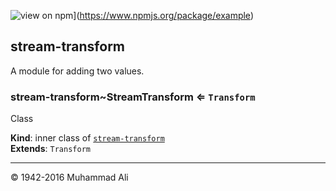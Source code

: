 ![view on npm](http://img.shields.io/npm/v/example.svg)](https://www.npmjs.org/package/example)

<a name="module_stream-transform"></a>

## stream-transform
A module for adding two values.

<a name="module_stream-transform..StreamTransform"></a>

### stream-transform~StreamTransform ⇐ <code>Transform</code>
Class

**Kind**: inner class of [<code>stream-transform</code>](#module_stream-transform)  
**Extends**: <code>Transform</code>  

* * *

&copy; 1942-2016 Muhammad Ali
